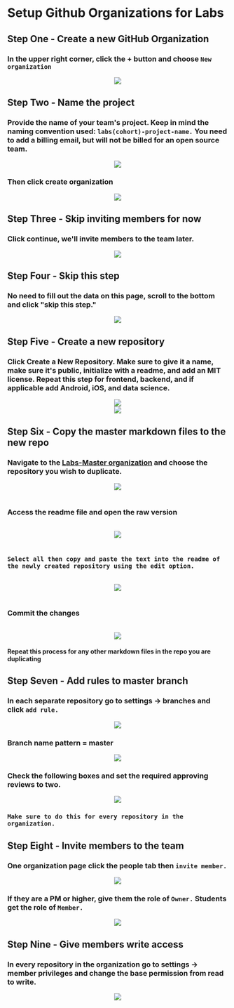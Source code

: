 # Setup Github Organizations for Labs

## Step One - Create a new GitHub Organization

### In the upper right corner, click the + button and choose `New organization`

<div align="center"><img src="./images/step1.png" ></div>

## Step Two - Name the project

### Provide the name of your team's project. Keep in mind the naming convention used: `labs(cohort)-project-name.` You need to add a billing email, but will not be billed for an open source team.

<div align="center"><img src="./images/step2.png" ></div>

### Then click create organization

<div align="center"><img src="./images/step2_1.png" ></div>

</center>

## Step Three - Skip inviting members for now

### Click continue, we'll invite members to the team later.

<div align="center"><img src="./images/step3.png"></div>

## Step Four - Skip this step

### No need to fill out the data on this page, scroll to the bottom and click "skip this step."

<div align="center"><img src="./images/step4.png"></div>

## Step Five - Create a new repository

### Click Create a New Repository. Make sure to give it a name, make sure it's public, initialize with a readme, and add an MIT license. Repeat this step for frontend, backend, and if applicable add Android, iOS, and data science.

<div align="center"><img src="./images/step5.png"></div>

<div align="center"><img src="./images/step5-1.png"></div>

## Step Six - Copy the master markdown files to the new repo

### Navigate to the [Labs-Master organization](https://github.com/labs-master) and choose the repository you wish to duplicate.

<div align="center"><img src="./images/step6.png"></div>
<br>

### Access the readme file and open the raw version

<br>

<div align="center"><img src="./images/step6-1.png"></div>
<br>

### `Select all then copy and paste the text into the readme of the newly created repository using the edit option.`

<br>

<div align="center"><img src="./images/step6-2.png"></div>
<br>

### Commit the changes

<br>

<div align="center"><img src="./images/step6-3.png"></div>

#### Repeat this process for any other markdown files in the repo you are duplicating

## Step Seven - Add rules to master branch

### In each separate repository go to settings -> branches and click `add rule.`

<div align="center"><img src="./images/step7.png"></div>

### Branch name pattern = master

<div align="center"><img src="./images/step7-1.png"></div>

### Check the following boxes and set the required approving reviews to two.

<div align="center"><img src="./images/step7-2.png"></div>

### `Make sure to do this for every repository in the organization.`

## Step Eight - Invite members to the team

### One organization page click the people tab then `invite member.`

<div align="center"><img src="./images/step8.png"></div>

### If they are a PM or higher, give them the role of `Owner.` Students get the role of `Member.`

<div align="center"><img src="./images/step8-1.png"></div>

## Step Nine - Give members write access

### In every repository in the organization go to settings -> member privileges and change the base permission from read to write.

<div align="center"><img src="./images/step9.png"></div>

